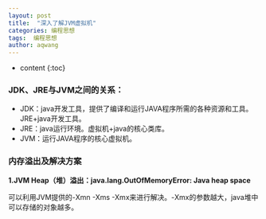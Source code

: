 ```yaml
---
layout: post
title:  "深入了解JVM虚拟机"
categories: 编程思想
tags:  编程思想
author: aqwang
---
```


* content
{:toc}


### JDK、JRE与JVM之间的关系：

- JDK：java开发工具，提供了编译和运行JAVA程序所需的各种资源和工具。JRE+java开发工具。
- JRE：java运行环境。虚拟机+java的核心类库。
- JVM：运行JAVA程序的核心虚拟机。

### 内存溢出及解决方案

**1.JVM Heap（堆）溢出：java.lang.OutOfMemoryError: Java heap space**

可以利用JVM提供的-Xmn -Xms -Xmx来进行解决。-Xmx的参数越大，java堆中可以存储的对象越多。

